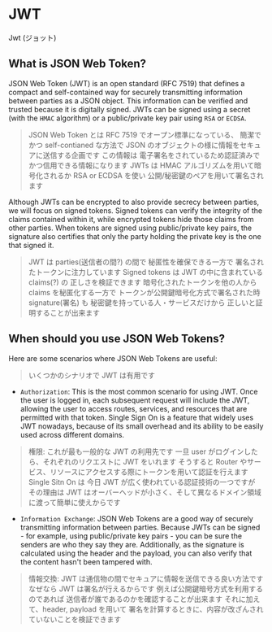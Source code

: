 # JWT

Jwt (ジョット)

## What is JSON Web Token?

JSON Web Token (JWT) is an open standard (RFC 7519) that defines a compact
and self-contained way for securely transmitting information between parties as a JSON object.
This information can be verified and trusted because it is digitally signed.
JWTs can be signed using a secret (with the `HMAC` algorithm)
or a public/private key pair using `RSA` or `ECDSA`.

> JSON Web Token とは RFC 7519 でオープン標準になっている、
> 簡潔でかつ self-contianed な方法で JSON のオブジェクトの様に情報をセキュアに送信する企画です
> この情報は 電子署名をされているため認証済みでかつ信用できる情報になります
> JWTs は HMAC アルゴリズムを用いて暗号化されるか
> RSA or ECDSA を使い 公開/秘密鍵のペアを用いて署名されます

Although JWTs can be encrypted to also provide secrecy between parties,
we will focus on signed tokens. Signed tokens can verify the integrity of the claims contained within it,
while encrypted tokens hide those claims from other parties.
When tokens are signed using public/private key pairs,
the signature also certifies that only the party holding the private key is the one that signed it.

> JWT は parties(送信者の間?) の間で 秘匿性を確保できる一方で
> 署名されたトークンに注力しています Signed tokens は JWT の中に含まれている claims(?) の
> 正しさを検証できます 暗号化されたトークンを他の人から claims を秘匿化する一方で
> トークンが公開鍵暗号化方式で署名された時
> signature(署名) も 秘密鍵を持っている人・サービスだけから 正しいと証明することが出来ます

## When should you use JSON Web Tokens?

Here are some scenarios where JSON Web Tokens are useful:

> いくつかのシナリオで JWT は有用です

- `Authorization`: This is the most common scenario for using JWT.
  Once the user is logged in, each subsequent request will include the JWT,
  allowing the user to access routes, services, and resources that are permitted with that token.
  Single Sign On is a feature that widely uses JWT nowadays, because of its small overhead
  and its ability to be easily used across different domains.

> 権限: これが最も一般的な JWT の利用先です
> 一旦 user がログインしたら、それぞれのリクエストに JWT をいれます
> そうすると Router やサービス、リソースにアクセスする際にトークンを用いて認証を行えます
> Single Sitn On は 今日 JWT が広く使われている認証技術の一つですが
> その理由は JWT はオーバーヘッドが小さく、そして異なるドメイン領域に渡って簡単に使えからです

- `Information Exchange`: JSON Web Tokens are a good way of securely transmitting information between parties.
  Because JWTs can be signed - for example, using public/private key pairs - you can be sure the senders are
  who they say they are. Additionally, as the signature is calculated using the header and the payload,
  you can also verify that the content hasn't been tampered with.

> 情報交換: JWT は通信物の間でセキュアに情報を送信できる良い方法です
> なぜなら JWT は署名が行えるからです 例えば公開鍵暗号方式を利用するのであれば
> 送信者が誰であるのかを確認することが出来ます それに加えて、header, payload を用いて
> 署名を計算するときに、内容が改ざんされていないことを検証できます
